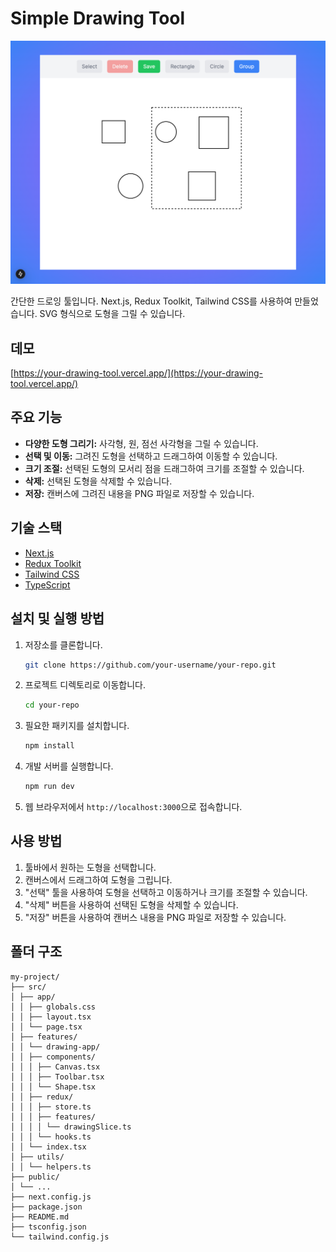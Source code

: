 # Simple Drawing Tool

![screenshot](images/drawing_tool.png)

간단한 드로잉 툴입니다. Next.js, Redux Toolkit, Tailwind CSS를 사용하여 만들었습니다. SVG 형식으로 도형을 그릴 수 있습니다.

## 데모

[https://your-drawing-tool.vercel.app/](https://your-drawing-tool.vercel.app/)

## 주요 기능

*   **다양한 도형 그리기:** 사각형, 원, 점선 사각형을 그릴 수 있습니다.
*   **선택 및 이동:** 그려진 도형을 선택하고 드래그하여 이동할 수 있습니다.
*   **크기 조절:** 선택된 도형의 모서리 점을 드래그하여 크기를 조절할 수 있습니다.
*   **삭제:** 선택된 도형을 삭제할 수 있습니다.
*   **저장:** 캔버스에 그려진 내용을 PNG 파일로 저장할 수 있습니다.

## 기술 스택

*   [Next.js](https://nextjs.org/)
*   [Redux Toolkit](https://redux-toolkit.js.org/)
*   [Tailwind CSS](https://tailwindcss.com/)
*   [TypeScript](https://www.typescriptlang.org/)

## 설치 및 실행 방법

1.  저장소를 클론합니다.

    ```bash
    git clone https://github.com/your-username/your-repo.git
    ```

2.  프로젝트 디렉토리로 이동합니다.

    ```bash
    cd your-repo
    ```

3.  필요한 패키지를 설치합니다.

    ```bash
    npm install
    ```

4.  개발 서버를 실행합니다.

    ```bash
    npm run dev
    ```

5.  웹 브라우저에서 `http://localhost:3000`으로 접속합니다.

## 사용 방법

1.  툴바에서 원하는 도형을 선택합니다.
2.  캔버스에서 드래그하여 도형을 그립니다.
3.  "선택" 툴을 사용하여 도형을 선택하고 이동하거나 크기를 조절할 수 있습니다.
4.  "삭제" 버튼을 사용하여 선택된 도형을 삭제할 수 있습니다.
5.  "저장" 버튼을 사용하여 캔버스 내용을 PNG 파일로 저장할 수 있습니다.

## 폴더 구조
```
my-project/
├── src/
│ ├── app/
│ │ ├── globals.css
│ │ ├── layout.tsx
│ │ └── page.tsx
│ ├── features/
│ │ └── drawing-app/
│ │ ├── components/
│ │ │ ├── Canvas.tsx
│ │ │ ├── Toolbar.tsx
│ │ │ └── Shape.tsx
│ │ ├── redux/
│ │ │ ├── store.ts
│ │ │ ├── features/
│ │ │ │ └── drawingSlice.ts
│ │ │ └── hooks.ts
│ │ └── index.tsx
│ ├── utils/
│ │ └── helpers.ts
├── public/
│ └── ...
├── next.config.js
├── package.json
├── README.md
├── tsconfig.json
└── tailwind.config.js
```